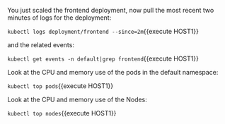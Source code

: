 You just scaled the frontend deployment, now pull the most recent two minutes of logs for the deployment:

`kubectl logs deployment/frontend --since=2m`{{execute HOST1}}

and the related events:

`kubectl get events -n default|grep frontend`{{execute HOST1}}

Look at the CPU and memory use of the pods in the default namespace:

`kubectl top pods`{{execute HOST1}}

Look at the CPU and memory use of the Nodes:

`kubectl top nodes`{{execute HOST1}}
